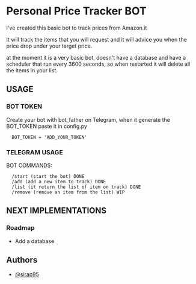 
# Personal Price Tracker BOT

I've created this basic bot to track prices from Amazon.it

It will track the items that you will request and it will advice you when the price drop under your target price. 

at the moment it is a very basic bot, doesn't have a database and have a scheduler that run every 3600 seconds, so when restarted it will delete all the items in your list. 

## USAGE

### BOT TOKEN

Create your bot with bot_father on Telegram, when it generate the BOT_TOKEN paste it in config.py
```
  BOT_TOKEN = 'ADD_YOUR_TOKEN'
```

### TELEGRAM USAGE

BOT COMMANDS: 

```
  /start (start the bot) DONE
  /add (add a new item to track) DONE
  /list (it return the list of item on track) DONE
  /remove (remove an item from the list) WIP
```
## NEXT IMPLEMENTATIONS


### Roadmap

- Add a database 



## Authors

- [@sirap95](https://www.github.com/sirap95)

